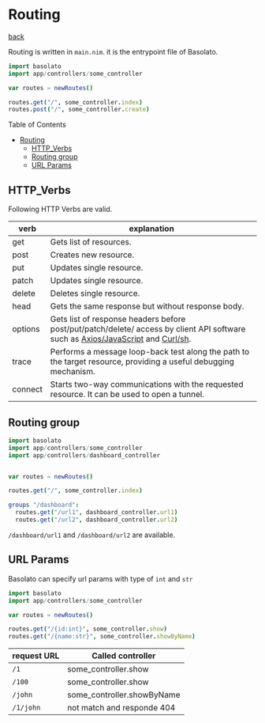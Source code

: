 Routing
===
[back](../../README.md)

Routing is written in `main.nim`. it is the entrypoint file of Basolato.
```nim
import basolato
import app/controllers/some_controller

var routes = newRoutes()

routes.get("/", some_controller.index)
routes.post("/", some_controller.create)
```

Table of Contents

<!--ts-->
   * [Routing](#routing)
      * [HTTP_Verbs](#http_verbs)
      * [Routing group](#routing-group)
      * [URL Params](#url-params)

<!-- Added by: root, at: Mon Apr 12 07:19:24 UTC 2021 -->

<!--te-->


## HTTP_Verbs
Following HTTP Verbs are valid.

|verb|explanation|
|---|---|
|get|Gets list of resources.|
|post|Creates new resource.|
|put|Updates single resource.|
|patch|Updates single resource.|
|delete|Deletes single resource.|
|head|Gets the same response but without response body.|
|options|Gets list of response headers before post/put/patch/delete/ access by client API software such as [Axios/JavaScript](https://github.com/axios/axios) and [Curl/sh](https://curl.haxx.se/).|
|trace|Performs a message loop-back test along the path to the target resource, providing a useful debugging mechanism.|
|connect|Starts two-way communications with the requested resource. It can be used to open a tunnel.|

## Routing group
```nim
import basolato
import app/controllers/some_controller
import app/controllers/dashboard_controller


var routes = newRoutes()

routes.get("/", some_controller.index)

groups "/dashboard":
  routes.get("/url1", dashboard_controller.url1)
  routes.get("/url2", dashboard_controller.url2)
```
`/dashboard/url1` and `/dashboard/url2` are available.

## URL Params
Basolato can specify url params with type of `int` and `str`

```nim
import basolato
import app/controllers/some_controller

var routes = newRoutes()

routes.get("/{id:int}", some_controller.show)
routes.get("/{name:str}", some_controller.showByName)
```

|request URL|Called controller|
|---|---|
|`/1`|some_controller.show|
|`/100`|some_controller.show|
|`/john`|some_controller.showByName|
|`/1/john`|not match and responde 404|
